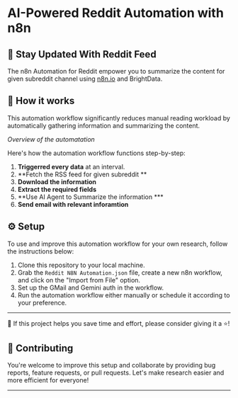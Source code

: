 # AI-Powered Reddit Automation with n8n

## 🚀  Stay Updated With Reddit Feed

The n8n Automation for Reddit empower you to summarize the content for given subreddit channel using [n8n.io](https://n8n.io/) and BrightData.

## 🚀 How it works

This automation workflow significantly reduces manual reading workload by automatically gathering information and summarizing the content.

*Overview of the automatation*

Here's how the automation workflow functions step-by-step:

1. **Triggerred every data** at an interval.
2. **Fetch the RSS feed for given subreddit ** 
3. **Download the information**
4. **Extract the required fields** 
5. **Use AI Agent to Summarize the information ***
7. **Send email with relevant inforamtion**

## ⚙️ Setup  

To use and improve this automation workflow for your own research, follow the instructions below:

1. Clone this repository to your local machine.
2. Grab the `Reddit N8N Automation.json` file, create a new n8n workflow, and click on the "Import from File" option.
3. Set up the GMail and Gemini auth in the workflow.
5. Run the automation workflow either manually or schedule it according to your preference.

---

👏 If this project helps you save time and effort, please consider giving it a ⭐️!

## 📌 Contributing  

You're welcome to improve this setup and collaborate by providing bug reports, feature requests, or pull requests. Let's make research easier and more efficient for everyone!

---
